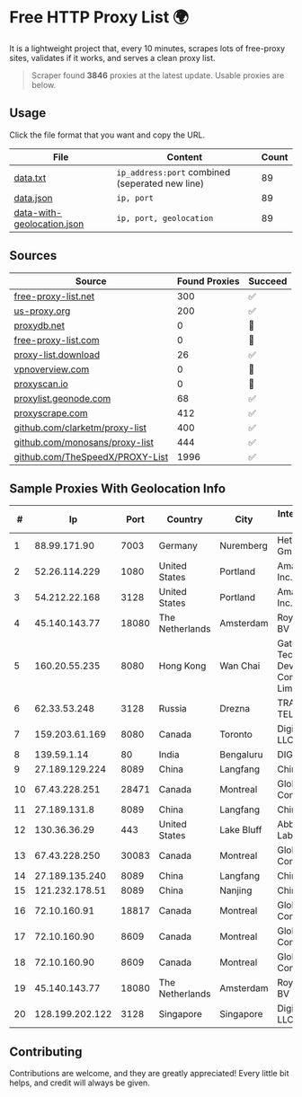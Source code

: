 
# Free HTTP Proxy List 🌍

It is a lightweight project that, every 10 minutes, scrapes lots of free-proxy sites, validates if it works, and serves a clean proxy list.


> Scraper found **3846** proxies at the latest update. Usable proxies are below.

## Usage

Click the file format that you want and copy the URL.


|File|Content|Count|
|----|-------|-----|
|[data.txt](https://raw.githubusercontent.com/themiralay/Proxy-List-World/master/data.txt)|`ip_address:port` combined (seperated new line)|89|
|[data.json](https://raw.githubusercontent.com/themiralay/Proxy-List-World/master/data.json)|`ip, port`|89|
|[data-with-geolocation.json](https://raw.githubusercontent.com/themiralay/Proxy-List-World/master/data-with-geolocation.json)|`ip, port, geolocation`|89|

## Sources

|Source|Found Proxies|Succeed|
|------|-------------|-------|
|[free-proxy-list.net](https://free-proxy-list.net)|300|✅|
|[us-proxy.org](https://www.us-proxy.org)|200|✅|
|[proxydb.net](http://proxydb.net)|0|🚫|
|[free-proxy-list.com](https://free-proxy-list.com/?page=&port=&type%5B%5D=http&type%5B%5D=https&up_time=0&search=Search)|0|🚫|
|[proxy-list.download](https://www.proxy-list.download/HTTP)|26|✅|
|[vpnoverview.com](https://vpnoverview.com/privacy/anonymous-browsing/free-proxy-servers)|0|🚫|
|[proxyscan.io](https://www.proxyscan.io)|0|🚫|
|[proxylist.geonode.com](https://proxylist.geonode.com/api/proxy-list?limit=300&page=1&sort_by=lastChecked&sort_type=desc&protocols=http,https)|68|✅|
|[proxyscrape.com](https://api.proxyscrape.com/v2/?request=displayproxies&protocol=http&timeout=10000&country=all&ssl=all&anonymity=all)|412|✅|
|[github.com/clarketm/proxy-list](https://raw.githubusercontent.com/clarketm/proxy-list/master/proxy-list-raw.txt)|400|✅|
|[github.com/monosans/proxy-list](https://raw.githubusercontent.com/monosans/proxy-list/main/proxies/http.txt)|444|✅|
|[github.com/TheSpeedX/PROXY-List](https://raw.githubusercontent.com/TheSpeedX/PROXY-List/master/http.txt)|1996|✅|


## Sample Proxies With Geolocation Info

|#|Ip|Port|Country|City|Internet Service Provider|
|-|--|----|-------|----|-------------------------|
|1|88.99.171.90|7003|Germany|Nuremberg|Hetzner Online GmbH|
|2|52.26.114.229|1080|United States|Portland|Amazon.com, Inc.|
|3|54.212.22.168|3128|United States|Portland|Amazon.com, Inc.|
|4|45.140.143.77|18080|The Netherlands|Amsterdam|RoyaleHosting BV|
|5|160.20.55.235|8080|Hong Kong|Wan Chai|Gateway Technology Development Company Limited|
|6|62.33.53.248|3128|Russia|Drezna|TRANS-TELECOM|
|7|159.203.61.169|8080|Canada|Toronto|DigitalOcean, LLC|
|8|139.59.1.14|80|India|Bengaluru|DIGITALOCEAN|
|9|27.189.129.224|8089|China|Langfang|Chinanet|
|10|67.43.228.251|28471|Canada|Montreal|GloboTech Communications|
|11|27.189.131.8|8089|China|Langfang|Chinanet|
|12|130.36.36.29|443|United States|Lake Bluff|Abbott Laboratories|
|13|67.43.228.250|30083|Canada|Montreal|GloboTech Communications|
|14|27.189.135.240|8089|China|Langfang|Chinanet|
|15|121.232.178.51|8089|China|Nanjing|Chinanet|
|16|72.10.160.91|18817|Canada|Montreal|GloboTech Communications|
|17|72.10.160.90|8609|Canada|Montreal|GloboTech Communications|
|18|72.10.160.90|8609|Canada|Montreal|GloboTech Communications|
|19|45.140.143.77|18080|The Netherlands|Amsterdam|RoyaleHosting BV|
|20|128.199.202.122|3128|Singapore|Singapore|DigitalOcean, LLC|



## Contributing

Contributions are welcome, and they are greatly appreciated! Every
little bit helps, and credit will always be given.

